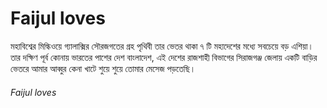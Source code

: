 <!DOCTYPE html>
<html lang="en">
<head>
    <meta charset="UTF-8">
    <title>Page title</title>
</head>
<body>
    <h1> Faijul loves </h1>
    <p> মহাবিশ্বের মিল্কিওয়ে গ্যালাক্সির সৌরজগতের গ্রহ পৃথিবী তার ভেতর থাকা ৭ টি মহাদেশের মধ্যে সবচেয়ে বড় এশিয়া। তার দক্ষিণ পূর্ব কোনায় ভারতের পাশের দেশ বাংলাদেশ, এই দেশের রাজশাহী বিভাগের সিরাজগঞ্জ  জেলায় একটি বাড়ির ভেতরে আমার আব্বুর কেনা খাটে শুয়ে শুয়ে তোমার মেসেজ পড়তেছি।</p>
    <h6> Faijul loves</h6>
</body>
</html>
